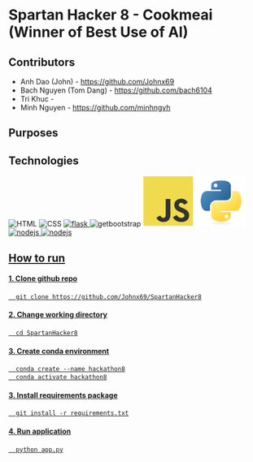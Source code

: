 # Spartan Hacker 8 - Cookmeai (Winner of Best Use of AI)

## Contributors

- Anh Dao (John) - https://github.com/Johnx69
- Bach Nguyen (Tom Dang) - https://github.com/bach6104 
- Tri Khuc - 
- Minh Nguyen - https://github.com/minhngvh

## Purposes

## Technologies
<img src="https://www.vectorlogo.zone/logos/w3_html5/w3_html5-icon.svg" alt="HTML" width="100" height="100"/> <a href="https://en.wikipedia.org/wiki/HTML" target="_blank" rel="noreferrer"> </a>
<img src="https://www.vectorlogo.zone/logos/w3_css/w3_css-icon.svg" alt="CSS" width="100" height="100"/> </a> <a href="https://en.wikipedia.org/wiki/CSS" target="_blank" rel="noreferrer">
<img src="https://www.vectorlogo.zone/logos/pocoo_flask/pocoo_flask-icon.svg" alt="flask" width="100" height="100"/>  <a href="https://flask.palletsprojects.com/en/2.2.x/" target="_blank" rel="noreferrer"> </a>
<img src="https://www.vectorlogo.zone/logos/getbootstrap/getbootstrap-ar21.svg" alt="getbootstrap" width="100" height="100"/> <a href="https://getbootstrap.com/" target="_blank" rel="noreferrer"> </a>
<img src="https://raw.githubusercontent.com/devicons/devicon/master/icons/javascript/javascript-original.svg" alt="javascript" width="100" height="100"/> <a src href='https://developer.mozilla.org/en-US/docs/Web/JavaScript' target="_blank" rel="noreferrer"> </a>
<img src="https://raw.githubusercontent.com/devicons/devicon/master/icons/python/python-original.svg" alt="python" width="100" height="100"/> </a> <a href="https://www.python.org/" target="_blank" rel="noreferrer">
<img src="https://www.vectorlogo.zone/logos/opencv/opencv-icon.svg" alt="nodejs" width="100" height="100"/> </a> <a href="https://opencv.org/" target="_blank" rel="noreferrer">
<img src="https://www.vectorlogo.zone/logos/sqlite/sqlite-ar21.svg" alt="nodejs" width="100" height="100"/> </a> <a href="https://sqlite.org/index.html" target="_blank" rel="noreferrer">
  
## How to run

#### 1. Clone github repo
```
  git clone https://github.com/Johnx69/SpartanHacker8
```

#### 2. Change working directory 

```
  cd SpartanHacker8
```

#### 3. Create conda environment

```
  conda create --name hackathon8
  conda activate hackathon8
```

#### 3. Install requirements package
```
  git install -r requirements.txt
```

#### 4. Run application

```
  python app.py
```
